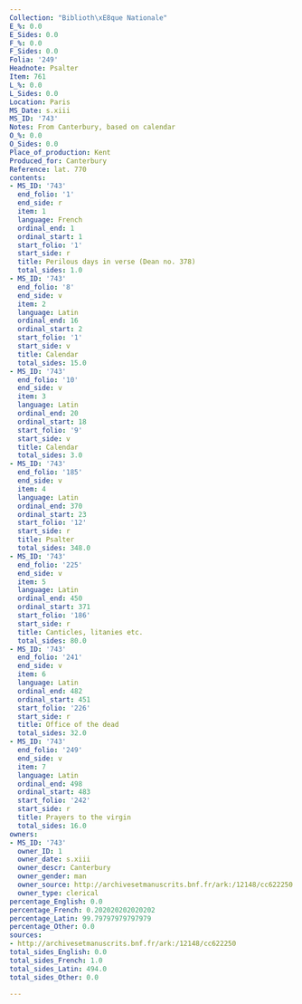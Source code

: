 ```yaml
---
Collection: "Biblioth\xE8que Nationale"
E_%: 0.0
E_Sides: 0.0
F_%: 0.0
F_Sides: 0.0
Folia: '249'
Headnote: Psalter
Item: 761
L_%: 0.0
L_Sides: 0.0
Location: Paris
MS_Date: s.xiii
MS_ID: '743'
Notes: From Canterbury, based on calendar
O_%: 0.0
O_Sides: 0.0
Place_of_production: Kent
Produced_for: Canterbury
Reference: lat. 770
contents:
- MS_ID: '743'
  end_folio: '1'
  end_side: r
  item: 1
  language: French
  ordinal_end: 1
  ordinal_start: 1
  start_folio: '1'
  start_side: r
  title: Perilous days in verse (Dean no. 378)
  total_sides: 1.0
- MS_ID: '743'
  end_folio: '8'
  end_side: v
  item: 2
  language: Latin
  ordinal_end: 16
  ordinal_start: 2
  start_folio: '1'
  start_side: v
  title: Calendar
  total_sides: 15.0
- MS_ID: '743'
  end_folio: '10'
  end_side: v
  item: 3
  language: Latin
  ordinal_end: 20
  ordinal_start: 18
  start_folio: '9'
  start_side: v
  title: Calendar
  total_sides: 3.0
- MS_ID: '743'
  end_folio: '185'
  end_side: v
  item: 4
  language: Latin
  ordinal_end: 370
  ordinal_start: 23
  start_folio: '12'
  start_side: r
  title: Psalter
  total_sides: 348.0
- MS_ID: '743'
  end_folio: '225'
  end_side: v
  item: 5
  language: Latin
  ordinal_end: 450
  ordinal_start: 371
  start_folio: '186'
  start_side: r
  title: Canticles, litanies etc.
  total_sides: 80.0
- MS_ID: '743'
  end_folio: '241'
  end_side: v
  item: 6
  language: Latin
  ordinal_end: 482
  ordinal_start: 451
  start_folio: '226'
  start_side: r
  title: Office of the dead
  total_sides: 32.0
- MS_ID: '743'
  end_folio: '249'
  end_side: v
  item: 7
  language: Latin
  ordinal_end: 498
  ordinal_start: 483
  start_folio: '242'
  start_side: r
  title: Prayers to the virgin
  total_sides: 16.0
owners:
- MS_ID: '743'
  owner_ID: 1
  owner_date: s.xiii
  owner_descr: Canterbury
  owner_gender: man
  owner_source: http://archivesetmanuscrits.bnf.fr/ark:/12148/cc622250
  owner_type: clerical
percentage_English: 0.0
percentage_French: 0.202020202020202
percentage_Latin: 99.79797979797979
percentage_Other: 0.0
sources:
- http://archivesetmanuscrits.bnf.fr/ark:/12148/cc622250
total_sides_English: 0.0
total_sides_French: 1.0
total_sides_Latin: 494.0
total_sides_Other: 0.0

---
```

